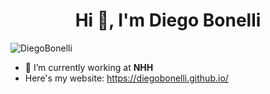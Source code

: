 <h1 align="center">Hi 👋, I'm Diego Bonelli</h1>
<p align="left"> <img src="https://komarev.com/ghpvc/?username=DiegoBonelli" alt="DiegoBonelli" /> </p>

- 🔭 I’m currently working at **NHH**
- Here's my website: https://diegobonelli.github.io/
